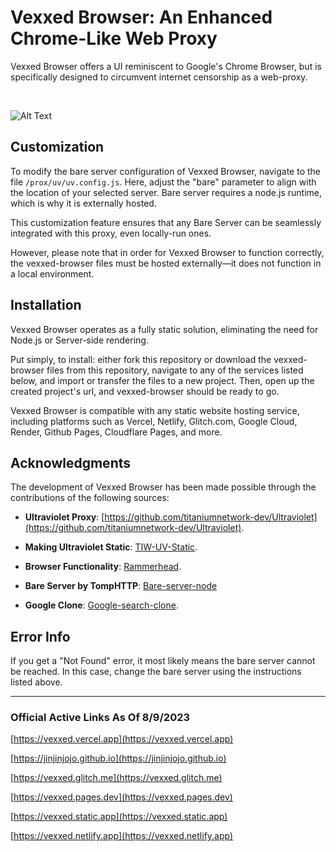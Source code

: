 # Vexxed Browser: An Enhanced Chrome-Like Web Proxy

Vexxed Browser offers a UI reminiscent to Google's Chrome Browser, but is specifically designed to circumvent internet censorship as a web-proxy.

&nbsp;  

![Alt Text](https://github.com/jinjinjojo/jinjinjojo.github.io/blob/main/standard.gif?raw=true)

## Customization

To modify the bare server configuration of Vexxed Browser, navigate to the file `/prox/uv/uv.config.js`. Here, adjust the "bare" parameter to align with the location of your selected server. Bare server requires a node.js runtime, which is why it is externally hosted. 

This customization feature ensures that any Bare Server can be seamlessly integrated with this proxy, even locally-run ones. 

However, please note that in order for Vexxed Browser to function correctly, the vexxed-browser files must be hosted externally—it does not function in a local environment.

## Installation

Vexxed Browser operates as a fully static solution, eliminating the need for Node.js or Server-side rendering.

Put simply, to install: either fork this repository or download the vexxed-browser files from this repository, navigate to any of the services listed below, and import or transfer the files to a new project. Then, open up the created project's url, and vexxed-browser should be ready to go. 

Vexxed Browser is compatible with any static website hosting service, including platforms such as Vercel, Netlify, Glitch.com, Google Cloud, Render, Github Pages, Cloudflare Pages, and more.

## Acknowledgments

The development of Vexxed Browser has been made possible through the contributions of the following sources:

- **Ultraviolet Proxy**: [https://github.com/titaniumnetwork-dev/Ultraviolet](https://github.com/titaniumnetwork-dev/Ultraviolet).

- **Making Ultraviolet Static**: [TIW-UV-Static](https://github.com/TheTIW/UV-Static).

- **Browser Functionality**: [Rammerhead](https://github.com/binary-person/rammerhead).

- **Bare Server by TompHTTP**: [Bare-server-node](https://github.com/tomphttp/bare-server-node)

- **Google Clone**: [Google-search-clone](https://github.com/naemazam/Google-search-clone).

## Error Info

If you get a "Not Found" error, it most likely means the bare server cannot be reached. In this case, change the bare server using the instructions listed above.

---

### Official Active Links As Of 8/9/2023

[https://vexxed.vercel.app](https://vexxed.vercel.app)

[https://jinjinjojo.github.io](https://jinjinjojo.github.io)

[https://vexxed.glitch.me](https://vexxed.glitch.me)

[https://vexxed.pages.dev](https://vexxed.pages.dev)

[https://vexxed.static.app](https://vexxed.static.app)

[https://vexxed.netlify.app](https://vexxed.netlify.app)
